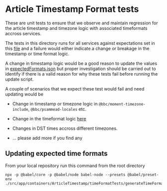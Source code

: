 # Article Timestamp Format tests

These are unit tests to ensure that we observe and maintain regression for the article timestamp and timezone logic with associated timeformats accross services.

The tests in this directory runs for all services against expectations set in this [file](./expectedFormats.json) and a failure would either indicate a change or breakage in the timestamp or time format logic.

A change in timestamp logic would be a good reason to update the values in [expectedFormats.json](./expectedFormats.json) but proper investigation should be carried out to identify if there is a valid reason for why these tests fail before running the update script.

A couple of scenarios that we expect these test would fail and need updating would be

- Change in timestamp or timezone logic in `@bbc/moment-timezone-include`, `@bbc/psammead-locales` etc.

- Change in the timeformat logic [here](../timeFormats) 

- Changes in DST times accross different timezones.

- ... please add more if you find any


## Updating expected time formats
From your local repository run this command from the root directory
```
npx -p @babel/core -p @babel/node babel-node --presets @babel/preset-env ./src/app/containers/ArticleTimestamp/timeFormatTests/generateTimeFormats.js
```

